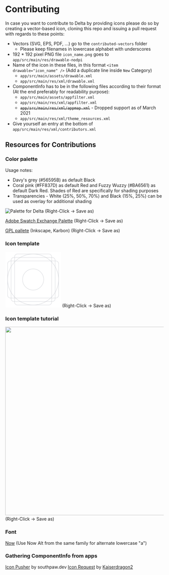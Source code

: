 # Contributing
In case you want to contribute to Delta by providing icons please do so by creating a vector-based icon, cloning this repo and issuing a pull request with regards to these points:
- Vectors (SVG, EPS, PDF, ...) go to the `contributed-vectors` folder 
	-  Please keep filenames in lowercase alphabet with underscores
- 192 * 192 pixel PNG file `icon_name.png` goes to `app/src/main/res/drawable-nodpi`
- Name of the icon in these files, in this format `<item drawable="icon_name" />` (Add a duplicate line inside `New` Category)
	- `app/src/main/assets/drawable.xml` 
	- `app/src/main/res/xml/drawable.xml`
- ComponentInfo has to be in the following files according to their format (At the end preferably for readability purpose):
	- `app/src/main/assets/appfilter.xml`
	- `app/src/main/res/xml/appfilter.xml`
	- ~~`app/src/main/res/xml/appmap.xml`~~ - Dropped support as of March 2021
	- `app/src/main/res/xml/theme_resources.xml`
- Give yourself an entry at the bottom of `app/src/main/res/xml/contributors.xml`

## Resources for Contributions
### Color palette
Usage notes:
- Davy's grey (#56595B) as default Black
- Coral pink (#FF837D) as default Red and Fuzzy Wuzzy (#BA6561) as default Dark Red. Shades of Red are specifically for shading purposes
- Transparencies - White (25%, 50%, 70%) and Black (15%, 25%) can be used as overlay for additional shading

![Palette for Delta](https://github.com/Delta-Icons/android/raw/master/resources/Palette.svg) (Right-Click &rarr; Save as)

[Adobe Swatch Exchange Palette](https://github.com/Delta-Icons/android/raw/master/resources/Palette.ase) (Right-Click &rarr; Save as)

[GPL pallete](https://github.com/Delta-Icons/android/raw/master/resources/Palette.gpl) (Inkscape, Karbon) (Right-Click &rarr; Save as)

### Icon template
<img src="https://github.com/Delta-Icons/android/raw/master/resources/template.svg" width="177" height="177">
(Right-Click &rarr; Save as)

### Icon template tutorial
<img src="https://github.com/Delta-Icons/android/raw/master/resources/template_tutorial.svg" width="547,705" height="600">
(Right-Click &rarr; Save as)

### Font
[Now](https://www.1001fonts.com/now-font.html) (Use Now Alt from the same family for alternate lowercase "a")

### Gathering ComponentInfo from apps
[Icon Pusher](https://iconpusher.com/) by southpaw.dev
[Icon Request](https://github.com/Kaiserdragon2/IconRequest/releases) by [Kaiserdragon2](https://github.com/Kaiserdragon2)